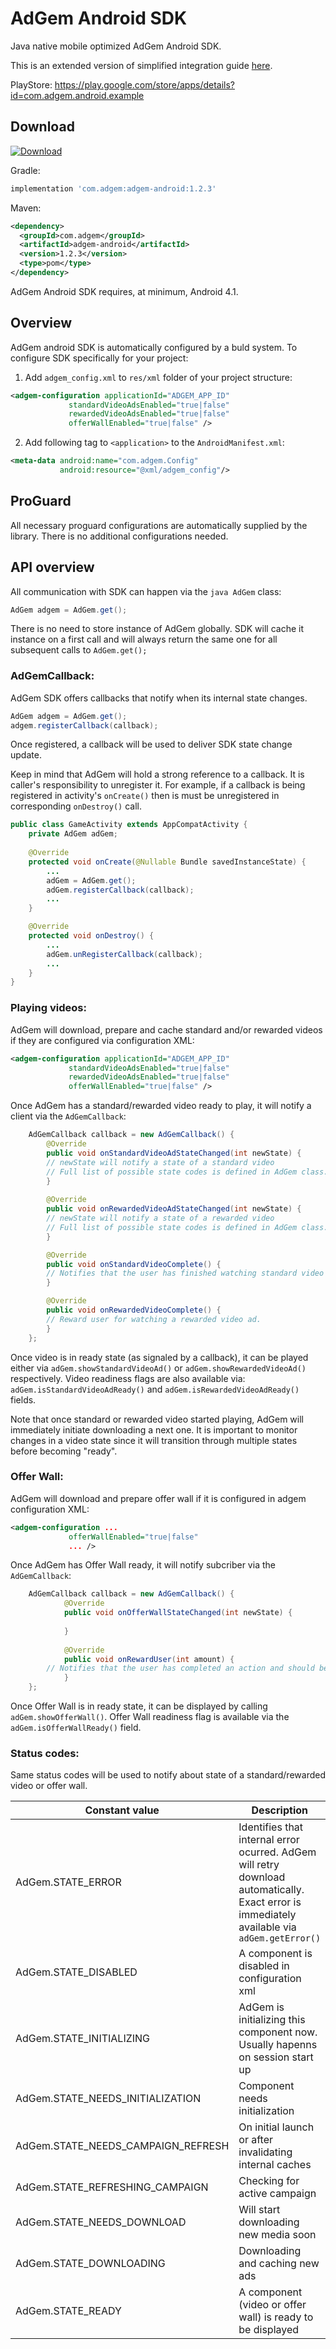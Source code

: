 AdGem Android SDK
========

Java native mobile optimized AdGem Android SDK.

This is an extended version of simplified integration guide [here][1].

PlayStore: https://play.google.com/store/apps/details?id=com.adgem.android.example

Download
--------

[![Download](https://api.bintray.com/packages/adgemsdk/android/adgem-android/images/download.svg) ](https://bintray.com/adgemsdk/android/adgem-android/_latestVersion)

Gradle:
```groovy
implementation 'com.adgem:adgem-android:1.2.3'
```

Maven:
```xml
<dependency>
  <groupId>com.adgem</groupId>
  <artifactId>adgem-android</artifactId>
  <version>1.2.3</version>
  <type>pom</type>
</dependency>
```

AdGem Android SDK requires, at minimum, Android 4.1.

Overview
--------
AdGem android SDK is automatically configured by a buld system. To configure SDK specifically for your project:
1. Add ```adgem_config.xml``` to ```res/xml``` folder of your project structure:
```xml
<adgem-configuration applicationId="ADGEM_APP_ID"
		     standardVideoAdsEnabled="true|false"
		     rewardedVideoAdsEnabled="true|false"
		     offerWallEnabled="true|false" />
```
2. Add following tag to ```<application>``` to the ```AndroidManifest.xml```:
```xml
<meta-data android:name="com.adgem.Config"
           android:resource="@xml/adgem_config"/>
```

ProGuard
--------
All necessary proguard configurations are automatically supplied by the library. There is no additional configurations needed.

API overview
--------
All communication with SDK can happen via the ```java AdGem``` class:
```java
AdGem adgem = AdGem.get();
```
There is no need to store instance of AdGem globally. SDK will cache it instance on a first call and will always return the same one for all subsequent calls to ```AdGem.get();```

### AdGemCallback:
AdGem SDK offers callbacks that notify when its internal state changes.
```java
AdGem adgem = AdGem.get();
adgem.registerCallback(callback);
```
Once registered, a callback will be used to deliver SDK state change update.

Keep in mind that AdGem will hold a strong reference to a callback. It is caller's responsibility to unregister it. For example, if a callback is being registered in activity's ```onCreate()``` then is must be unregistered in corresponding ```onDestroy()``` call.

```java
public class GameActivity extends AppCompatActivity {
    private AdGem adGem;
    
    @Override
    protected void onCreate(@Nullable Bundle savedInstanceState) {
        ...
        adGem = AdGem.get();
        adGem.registerCallback(callback);
        ...
    }

    @Override
    protected void onDestroy() {
        ...
        adGem.unRegisterCallback(callback);
        ...
    }
}
```

### Playing videos:
AdGem will download, prepare and cache standard and/or rewarded videos if they are configured via configuration XML:
```xml
<adgem-configuration applicationId="ADGEM_APP_ID"
		     standardVideoAdsEnabled="true|false"
		     rewardedVideoAdsEnabled="true|false"
		     offerWallEnabled="true|false" />
```

Once AdGem has a standard/rewarded video ready to play, it will notify a client via the ```AdGemCallback```:
```java
    AdGemCallback callback = new AdGemCallback() {
        @Override
        public void onStandardVideoAdStateChanged(int newState) {
		// newState will notify a state of a standard video
		// Full list of possible state codes is defined in AdGem class.
        }
        
        @Override
        public void onRewardedVideoAdStateChanged(int newState) {
		// newState will notify a state of a rewarded video
		// Full list of possible state codes is defined in AdGem class.
        }

        @Override
        public void onStandardVideoComplete() {
		// Notifies that the user has finished watching standard video ad.
        }

        @Override
        public void onRewardedVideoComplete() {
		// Reward user for watching a rewarded video ad.
        }
    };
``` 

Once video is in ready state (as signaled by a callback), it can be played either via ```adGem.showStandardVideoAd()``` or ```adGem.showRewardedVideoAd()``` respectively. Video readiness flags are also available via: ```adGem.isStandardVideoAdReady()``` and ```adGem.isRewardedVideoAdReady()``` fields.

Note that once standard or rewarded video started playing, AdGem will immediately initiate downloading a next one. It is important to monitor changes in a video state since it will transition through multiple states before becoming "ready". 

### Offer Wall:
AdGem will download and prepare offer wall if it is configured in adgem configuration XML:
```xml
<adgem-configuration ...
		     offerWallEnabled="true|false" 
		     ... />
```

Once AdGem has Offer Wall ready, it will notify subcriber via the ```AdGemCallback```:
```java
    AdGemCallback callback = new AdGemCallback() {
            @Override
            public void onOfferWallStateChanged(int newState) {
		
            }
        
            @Override
            public void onRewardUser(int amount) {
		// Notifies that the user has completed an action and should be rewarded with a specified amount. 
            }
    };
``` 
Once Offer Wall is in ready state, it can be displayed by calling  ```adGem.showOfferWall()```.  Offer Wall readiness flag is available via the ```adGem.isOfferWallReady()``` field.

### Status codes:

Same status codes will be used to notify about state of a standard/rewarded video or offer wall.

| Constant value  | Description |
| ------------- | ------------- |
| AdGem.STATE_ERROR | Identifies that internal error ocurred. AdGem will retry download automatically. Exact error is immediately available via ```adGem.getError()``` |
| AdGem.STATE_DISABLED | A component is disabled in configuration xml |
| AdGem.STATE_INITIALIZING | AdGem is initializing this component now. Usually hapenns on session start up |
| AdGem.STATE_NEEDS_INITIALIZATION | Component needs initialization |
| AdGem.STATE_NEEDS_CAMPAIGN_REFRESH | On initial launch or after invalidating internal caches |
| AdGem.STATE_REFRESHING_CAMPAIGN | Checking for active campaign  |
| AdGem.STATE_NEEDS_DOWNLOAD | Will start downloading new media soon |
| AdGem.STATE_DOWNLOADING | Downloading and caching new ads |
| AdGem.STATE_READY | A component (video or offer wall) is ready to be displayed |

[1]: https://adgem.com/docs/android/integration-guide/

